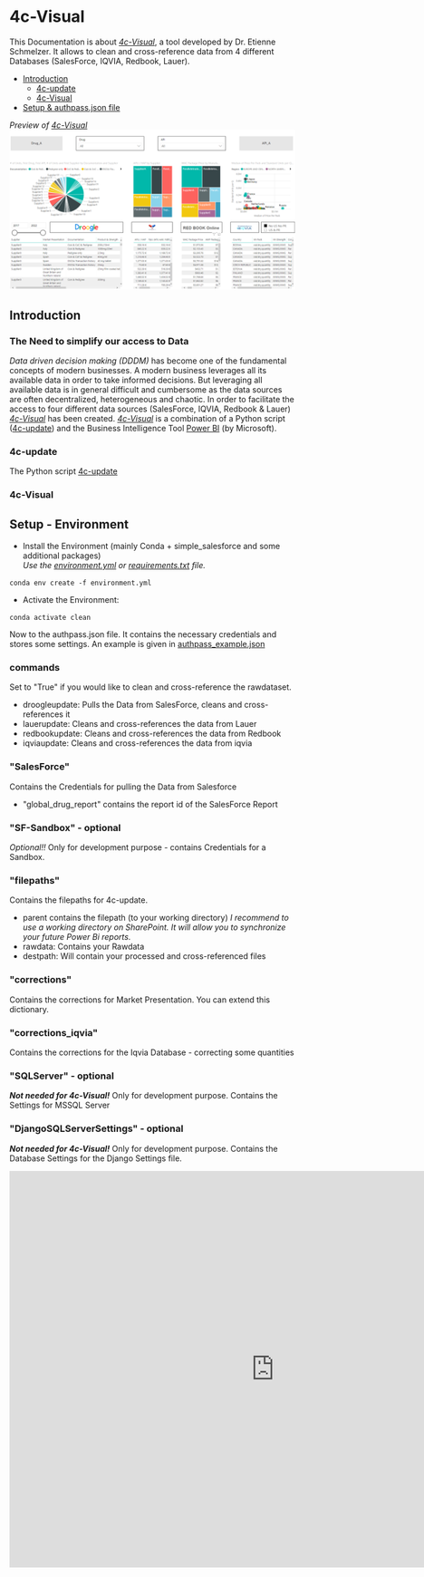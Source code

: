 # 4c-Visual
This Documentation is about [_4c-Visual_][1], a tool developed by Dr. Etienne Schmelzer. It allows to clean and cross-reference data from 4 different Databases (SalesForce, IQVIA, Redbook, Lauer).

- [Introduction](#Introduction)
    - [4c-update](#4c-update)
    - [4c-Visual](#4c-visual)
- [Setup & authpass.json file](#Setup)



_Preview of [4c-Visual][1]_
[![_4c-Visual_](4c-Visual_preview.png)][1]


<a name = "Introduction"></a>
## Introduction

### The Need to simplify our access to Data

_Data driven decision making (DDDM)_ has become one of the fundamental concepts of modern businesses. A modern business leverages all its available data in order to take informed decisions. But leveraging all available data is in general difficult and cumbersome as
the data sources are often decentralized, heterogeneous and chaotic. In order to facilitate the
access to four different data sources (SalesForce, IQVIA, Redbook & Lauer) [_4c-Visual_][1] has been created. [_4c-Visual_][1] is a combination of a Python script ([4c-update][2]) and the Business Intelligence Tool [Power BI](https://powerbi.microsoft.com/de-de/) (by Microsoft).

<a name = "4c-update"></a>
### 4c-update
The Python script [4c-update][2]


<a name = "4c-visual"></a>
### 4c-Visual





<a name = "Setup"></a>
## Setup - Environment

- Install the Environment (mainly Conda + simple_salesforce and some additional packages)  
_Use the [environment.yml](environment.yml) or [requirements.txt](requirements.txt) file._
````
conda env create -f environment.yml
````

- Activate the Environment:
````
conda activate clean
````

Now to the authpass.json file. It contains the necessary credentials and stores some
settings. An example is given in [authpass_example.json](authpass_example.json)

### commands
Set to "True" if you would like to clean and cross-reference the rawdataset.
- droogleupdate: Pulls the Data from SalesForce, cleans and cross-references it
- lauerupdate: Cleans and cross-references the data from Lauer
- redbookupdate: Cleans and cross-references the data from Redbook
- iqviaupdate: Cleans and cross-references the data from iqvia  

### "SalesForce"
Contains the Credentials for pulling the Data from Salesforce
- "global_drug_report" contains the report id of the SalesForce Report

### "SF-Sandbox" - optional
_Optional!!_ Only for development purpose - contains Credentials for a Sandbox.

### "filepaths"
Contains the filepaths for 4c-update.
- parent contains the filepath (to your working directory)
_I recommend to use a working directory on SharePoint. It will allow you to synchronize your future Power Bi reports._
- rawdata: Contains your Rawdata
- destpath: Will contain your processed and cross-referenced files


### "corrections"
Contains the corrections for Market Presentation. You can extend this dictionary.

### "corrections_iqvia"
Contains the corrections for the Iqvia Database - correcting some quantities

### "SQLServer" - optional
___Not needed for 4c-Visual!___ Only for development purpose.
Contains the Settings for MSSQL Server

### "DjangoSQLServerSettings" - optional
___Not needed for 4c-Visual!___ Only for development purpose.
Contains the Database Settings for the Django Settings file.



<iframe width="933" height="700" src="https://app.powerbi.com/view?r=eyJrIjoiMTVjOTc5MGQtMWI1Zi00OTcxLWI5MGYtZmExMmJiODYxMzc0IiwidCI6ImI2N2Q3MjJkLWFhOGEtNDc3Ny1hMTY5LWViZWI3YTZhM2I2NyIsImMiOjN9" frameborder="0" allowFullScreen="true"></iframe>


[//]: # (References)

[1]: https://app.powerbi.com/view?r=eyJrIjoiMTVjOTc5MGQtMWI1Zi00OTcxLWI5MGYtZmExMmJiODYxMzc0IiwidCI6ImI2N2Q3MjJkLWFhOGEtNDc3Ny1hMTY5LWViZWI3YTZhM2I2NyIsImMiOjN9
[2]: (4c-update.py)
